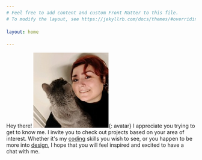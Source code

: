 ```yaml
---
# Feel free to add content and custom Front Matter to this file.
# To modify the layout, see https://jekyllrb.com/docs/themes/#overriding-theme-defaults

layout: home

---
```

Hey there!
![Sylvia Rosenvold](/assets/img/redhedwcat.jpg){: avatar}
I appreciate you trying to get to know me. I invite you to check out projects based on your area of interest. Whether it's my [coding](/developmentwork.markdown) skills you wish to see, or you happen to be more into [design](/designwork.markdown), I hope that you will feel inspired and excited to have a chat with me. 
